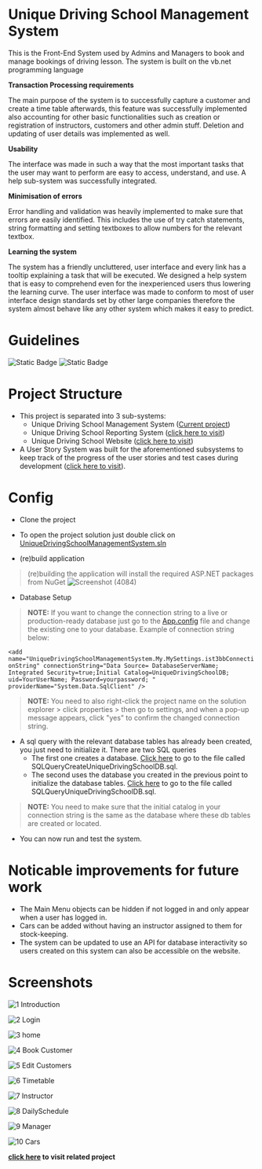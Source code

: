# Unique Driving School Management System

This is the Front-End System used by Admins and Managers to book and manage bookings of driving lesson. The system is built on the vb.net programming language

**Transaction Processing requirements**	

The main purpose of the system is to successfully capture a customer and create   a time table afterwards, this feature was successfully implemented also accounting for other basic functionalities such as creation or registration of instructors, customers and other admin stuff. Deletion and updating of user details was implemented as well.

**Usability**	

The interface was made in such a way that the most important tasks that the user may want to perform are easy to access, understand, and use.  A help sub-system was successfully integrated.

**Minimisation of errors**	

Error handling and validation was heavily implemented to make sure that errors are easily identified. This includes the use of try catch statements, string formatting and setting textboxes to allow numbers for the relevant textbox.

**Learning the system**
	
The system has a friendly uncluttered, user interface and every link has a tooltip explaining a task that will be executed. We designed a help system that is easy to comprehend even for the inexperienced users thus lowering the learning curve. The user interface was made to conform to most of user interface design standards set by other large companies therefore the system almost behave like any other system which makes it easy to predict.

# Guidelines
![Static Badge](https://img.shields.io/badge/Visual%20Studio-2010%20or%20later-green) ![Static Badge](https://img.shields.io/badge/.Net%20Framework-4-purple)

# Project Structure

- This project is separated into 3 sub-systems:
  - Unique Driving School Management System ([Current project](/))
  - Unique Driving School Reporting System ([click here to visit](/../../../UniqueDrivingSchoolReportingSystem))
  - Unique Driving School Website ([click here to visit](/../../../UniqueDrivingSchoolWebsite))
- A User Story System was built for the aforementioned subsystems to keep track of the progress of the user stories and test cases during development  ([click here to visit](/../../../UserStoryApp)).

# Config

- Clone the project
- To open the project solution just double click on [UniqueDrivingSchoolManagementSystem.sln](/UniqueDrivingSchoolManagementSystem.sln) 

- (re)build application
> (re)building the application will install the required ASP.NET packages from NuGet
![Screenshot (4084)](https://github.com/LuckyMaley/UniqueDrivingSchoolManagementSystem/assets/58641501/dad9c19e-f9be-41e7-8889-7d269d6604f3)

- Database Setup
> **NOTE:** If you want to change the connection string to a live or production-ready database just go to the [App.config](/UniqueDrivingSchoolManagementSystem/App.config) file and change the existing one to your database. Example of connection string below:

 ```<add name="UniqueDrivingSchoolManagementSystem.My.MySettings.ist3bbConnectionString" connectionString="Data Source= DatabaseServerName; Integrated Security=true;Initial Catalog=UniqueDrivingSchoolDB; uid=YourUserName; Password=yourpassword; " providerName="System.Data.SqlClient" />``` 
 
 > **NOTE:** You need to also right-click the project name on the solution explorer > click properties > then go to settings, and when a pop-up message appears, click "yes" to confirm the changed connection string.

- A sql query with the relevant database tables has already been created, you just need to initialize it. There are two SQL queries
  - The first one creates a database. [Click here](/UniqueDrivingSchoolManagementSystem/SQLQueryCreateUniqueDrivingSchoolDB.sql) to go to the file called SQLQueryCreateUniqueDrivingSchoolDB.sql.
  - The second uses the database you created in the previous point to initialize the database tables. [Click here](/UniqueDrivingSchoolManagementSystem/SQLQueryUniqueDrivingSchoolDB.sql) to go to the file called SQLQueryUniqueDrivingSchoolDB.sql.

> **NOTE:** You need to make sure that the initial catalog in your connection string is the same as the database where these db tables are created or located.

- You can now run and test the system.

# Noticable improvements for future work

- The Main Menu objects can be hidden if not logged in and only appear when a user has logged in.
- Cars can be added without having an instructor assigned to them for stock-keeping.
- The system can be updated to use an API for database interactivity so users created on this system can also be accessible on the website.

# Screenshots

![1  Introduction](https://github.com/LuckyMaley/UniqueDrivingSchoolManagementSystem/assets/58641501/71d04fa8-75c9-4acd-83ce-7517d1272675)

![2  Login](https://github.com/LuckyMaley/UniqueDrivingSchoolManagementSystem/assets/58641501/708abbe5-c461-4bed-84c7-0505aa2b0a48)

![3  home](https://github.com/LuckyMaley/UniqueDrivingSchoolManagementSystem/assets/58641501/b3882dbc-95c1-41e8-8fc4-2c74f692a7b1)

![4  Book Customer](https://github.com/LuckyMaley/UniqueDrivingSchoolManagementSystem/assets/58641501/102f99f9-3fcc-4c76-8d8d-36a2da7fd0f4)

![5  Edit Customers](https://github.com/LuckyMaley/UniqueDrivingSchoolManagementSystem/assets/58641501/506d82c9-a8f8-4353-a215-dd2fff91c4cc)

![6  Timetable](https://github.com/LuckyMaley/UniqueDrivingSchoolManagementSystem/assets/58641501/2c01cfe9-85c1-48e5-a4a9-d1f8d7a01abf)

![7  Instructor](https://github.com/LuckyMaley/UniqueDrivingSchoolManagementSystem/assets/58641501/7c7d7eb5-6264-4542-8f1c-8038de75163b)

![8  DailySchedule](https://github.com/LuckyMaley/UniqueDrivingSchoolManagementSystem/assets/58641501/b5529665-47a1-43f7-ace5-666da72a09f4)

![9  Manager](https://github.com/LuckyMaley/UniqueDrivingSchoolManagementSystem/assets/58641501/60984d82-1af1-45cf-90ef-4fbb83d7c6c7)

![10  Cars](https://github.com/LuckyMaley/UniqueDrivingSchoolManagementSystem/assets/58641501/a820d555-e027-412c-9b30-8909767b4771)

**[click here](/../../../UniqueDrivingSchoolReportingSystem) to visit related project**


